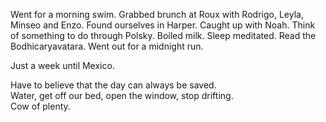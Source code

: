 Went for a morning swim. Grabbed brunch at Roux with Rodrigo, Leyla, Minseo and Enzo. Found ourselves in Harper. Caught up with Noah. Think of something to do through Polsky. Boiled milk. Sleep meditated. Read the Bodhicaryavatara. Went out for a midnight run. 

Just a week until Mexico.

Have to believe that the day can always be saved.  
Water, get off our bed, open the window, stop drifting.   
Cow of plenty.